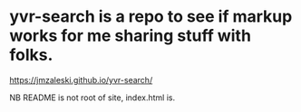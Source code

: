 # yvr-search is a repo to see if markup works for me sharing stuff with folks.

https://jmzaleski.github.io/yvr-search/

NB README is not root of site, index.html is.
